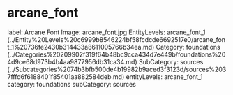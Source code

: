 # arcane_font

label: Arcane Font
Image: arcane_font.jpg
EntityLevels: arcane_font_1 (../Entity%20Levels%20c6999b8546224bf58fcdcde6692517e0/arcane_font_1%20736fe2430b314433a8611005766b34ea.md)
Category: foundations (../Categories%20209902f319f64b48bc9cca434d7e449b/foundations%204d9ce68d973b4b4aa9877956db31ca34.md)
SubCategory: sources (../Subcategories%2074b3bfb500de4b19982b9aced3f3123d/sources%2037fffd6f6188401f85401aa882584deb.md)
entityLevels: arcane_font_1
category: foundations
subCategory: sources

[](arcane_font%20cf32b08ba44d4b64ac27cba749fffa53/Untitled%203e6ae2aacd2248d4811b4d3d4491311f.md)